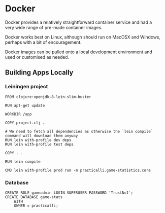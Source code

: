 # Docker

Docker provides a relatively straightforward container service and had a very wide range of pre-made container images.

Docker works best on Linux, although should run on MacOSX and Windows, perhaps with a bit of encouragement.



Docker images can be pulled onto a local development environment and used or customised as needed.



## Building Apps Locally





### Leiningen project


```docker
FROM clojure:openjdk-8-lein-slim-buster

RUN apt-get update

WORKDIR /app

COPY project.clj .

# We need to fetch all dependencies as otherwise the `lein compile` command will download them anyway
RUN lein with-profile dev deps
RUN lein with-profile test deps

COPY . .

RUN lein compile

CMD lein with-profile prod run -m practicalli.game-statistics.core
```



### Database

```docker
CREATE ROLE gameadmin LOGIN SUPERUSER PASSWORD 'TrustNo1';
CREATE DATABASE game-stats
    WITH
    OWNER = practicalli;
```

